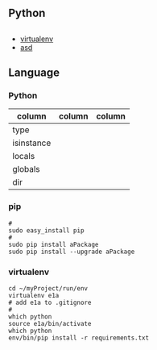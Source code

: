 

## Python

##
* [virtualenv](https://www.dabapps.com/blog/introduction-to-pip-and-virtualenv-python/)
* [asd](asdf)

## Language

### Python

| column | column | column |
|--------|--------|--------|
| type | |
| isinstance | |
| locals | |
| globals | |
| dir | |


### pip

```
#
sudo easy_install pip
#
sudo pip install aPackage
sudo pip install --upgrade aPackage
```

### virtualenv

```
cd ~/myProject/run/env
virtualenv e1a
# add e1a to .gitignore
#
which python
source e1a/bin/activate
which python
env/bin/pip install -r requirements.txt
```

